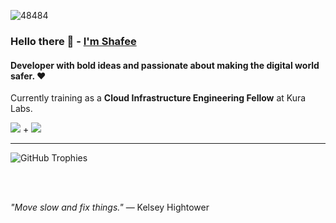 ![48484](https://github.com/shafeeshafee/shafeeshafee/assets/68356865/336f0e5c-845e-4a47-841e-e7b94b1b0f22)

### Hello there 👋 - [I'm Shafee](https://flowcv.me/shafeeahmed)

#### Developer with bold ideas and passionate about making the digital world safer. ❤️

Currently training as a **Cloud Infrastructure Engineering Fellow** at Kura Labs.

![](https://img.shields.io/badge/OS-macOS-informational?style=flat&logo=Apple) + ![](https://img.shields.io/badge/Shell-zsh-informational?style=flat&logo=GNU-Bash)

---

![GitHub Trophies](https://github-profile-trophy.vercel.app/?username=shafeeshafee&theme=darkhub&column=7)

<br />
<br />

_"Move slow and fix things."_ ― Kelsey Hightower
